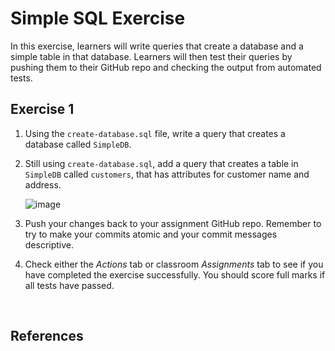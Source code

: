 # Simple SQL Exercise

In this exercise, learners will write queries that create a database and a simple table in that database. Learners will then test their queries by pushing them to their GitHub repo and checking the output from automated tests.

## Exercise 1

1. Using the `create-database.sql` file, write a query that creates a database called `SimpleDB`.

1. Still using `create-database.sql`, add a query that creates a table in `SimpleDB` called `customers`, that has attributes for customer name and address.

    ![image](https://github.com/mehalyna/Simple-SQL-Exercise/assets/39273210/ccd199d3-5f7c-4e81-94dd-eaaa0ace7c85)


1. Push your changes back to your assignment GitHub repo. Remember to try to make your commits atomic and your commit messages descriptive.

1. Check either the _Actions_ tab or classroom _Assignments_ tab to see if you have completed the exercise successfully. You should score full marks if all tests have passed.

<br />

## References
